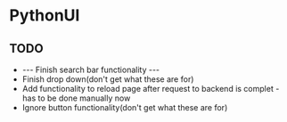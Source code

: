 # PythonUI
## TODO

* --- Finish search bar functionality ---
* Finish drop down(don't get what these are for)
* Add functionality to reload page after request to backend is complet - has to be done manually now
* Ignore button functionality(don't get what these are for)
